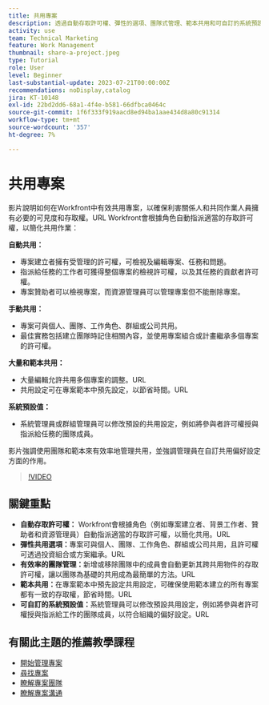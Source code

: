 ```yaml
---
title: 共用專案
description: 透過自動存取許可權、彈性的選項、團隊式管理、範本共用和可自訂的系統預設來簡化Workfront中的專案共用，進而簡化協同合作。
activity: use
team: Technical Marketing
feature: Work Management
thumbnail: share-a-project.jpeg
type: Tutorial
role: User
level: Beginner
last-substantial-update: 2023-07-21T00:00:00Z
recommendations: noDisplay,catalog
jira: KT-10148
exl-id: 22bd2dd6-68a1-4f4e-b581-66dfbca0464c
source-git-commit: 1f6f333f919aacd8ed94ba1aae434d8a80c91314
workflow-type: tm+mt
source-wordcount: '357'
ht-degree: 7%

---
```


# 共用專案

影片說明如何在Workfront中有效共用專案，以確保利害關係人和共同作業人員擁有必要的可見度和存取權。&#x200B;URL Workfront會根據角色自動指派適當的存取許可權，以簡化共用作業：

**自動共用：**
* 專案建立者擁有受管理的許可權，可檢視及編輯專案、任務和問題。
* 指派給任務的工作者可獲得整個專案的檢視許可權，以及其任務的貢獻者許可權。
* 專案贊助者可以檢視專案，而資源管理員可以管理專案但不能刪除專案。

**手動共用：**
* 專案可與個人、團隊、工作角色、群組或公司共用。
* 最佳實務包括建立團隊時記住相關內容，並使用專案組合或計畫繼承多個專案的許可權。

**大量和範本共用：**
* 大量編輯允許共用多個專案的調整。&#x200B;URL
* 共用設定可在專案範本中預先設定，以節省時間。&#x200B;URL

**系統預設值：**
* 系統管理員或群組管理員可以修改預設的共用設定，例如將參與者許可權授與指派給任務的團隊成員。

影片強調使用團隊和範本來有效率地管理共用，並強調管理員在自訂共用偏好設定方面的作用。

>[!VIDEO](https://video.tv.adobe.com/v/3418904/?quality=12&learn=on&enablevpops)

## 關鍵重點

* **自動存取許可權：** Workfront會根據角色（例如專案建立者、背景工作者、贊助者和資源管理員）自動指派適當的存取許可權，以簡化共用。&#x200B;URL
* **彈性共用選項：**&#x200B;專案可與個人、團隊、工作角色、群組或公司共用，且許可權可透過投資組合或方案繼承。&#x200B;URL
* **有效率的團隊管理：**&#x200B;新增或移除團隊中的成員會自動更新其跨共用物件的存取許可權，讓以團隊為基礎的共用成為最簡單的方法。&#x200B;URL
* **範本共用：**&#x200B;在專案範本中預先設定共用設定，可確保使用範本建立的所有專案都有一致的存取權，節省時間。&#x200B;URL
* **可自訂的系統預設值：**&#x200B;系統管理員可以修改預設共用設定，例如將參與者許可權授與指派給工作的團隊成員，以符合組織的偏好設定。&#x200B;URL


## 有關此主題的推薦教學課程

* [開始管理專案](/help/manage-work/projects/getting-started-manage-a-project.md)
* [尋找專案](/help/manage-work/projects/find-projects.md)
* [瞭解專案團隊](/help/manage-work/projects/understand-the-project-team.md)
* [瞭解專案溝通](/help/manage-work/projects/understand-project-communication.md)

